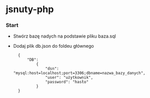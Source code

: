 # jsnuty-php

### Start

- Stwórz bazę nadych na podstawie pliku baza.sql
- Dodaj plik db.json do foldeu głównego

		{
			"DB": 
				{
					"dsn": "mysql:host=localhost;port=3306;dbname=nazwa_bazy_danych",
					"user": "użytkownik",
					"password": "hasło"
				}
		}
